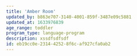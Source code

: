 ```yaml
---
title: 'Amber Room'
updated_by: b863e707-3140-4001-859f-3487e09c5881
updated_at: 1633976839
age_range: toddler
program_type: language-program
description: xssdfsdfsdf
id: eb19cc0e-2314-4252-8f6c-af927cfa0ab2
---
```

